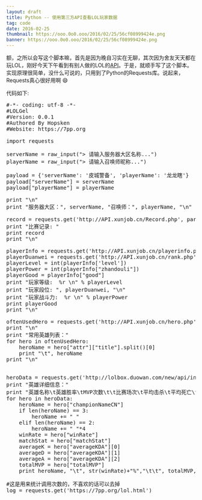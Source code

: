 ```yaml
---
layout: draft
title: Python -- 使用第三方API查看LOL玩家数据
tag: code
date: 2016-02-25
thumbnail: https://ooo.0o0.ooo/2016/02/25/56cf08999424e.png
banner: https://ooo.0o0.ooo/2016/02/25/56cf08999424e.png
---
```

额，之所以会写这个脚本嘛，首先是因为晚自习实在无聊，其次因为舍友天天都在玩LOL，刚好今天下午看到有别人做的LOL的[API](http://api.xunjob.cn/)。于是，就顺手写了这个脚本。实现原理很简单，没什么可说的，只用到了Python的Requests库。说起来，Requests真心很好用啊 😄

<!--more-->

代码如下:
<pre>
#-*- coding: utf-8 -*-
#LOLGel
#Version: 0.0.1
#Authored By Hopsken
#Website: https://7pp.org

import requests

serverName = raw_input("> 请输入服务器大区名称...")
playerName = raw_input("> 请输入召唤师昵称...")

payload = {'serverName': '皮城警备', 'playerName': '龙龙瞎'}
payload["serverName"] = serverName
payload["playerName"] = playerName

print "\n"
print "服务器大区：", serverName, "召唤师：", playerName, "\n"

record = requests.get('http://API.xunjob.cn/Record.php', params=payload).json()['Record']
print "比赛记录: "
print record
print "\n"

playerInfo = requests.get('http://API.xunjob.cn/playerinfo.php', params=payload).json()
playerDuanwei = requests.get('http://API.xunjob.cn/rank.php', params=payload).json()["duanwei"]
playerLevel = int(playerInfo['level'])
playerPower = int(playerInfo["zhandouli"])
playerGood = playerInfo["good"]
print "玩家等级:  %r \n" % playerLevel
print "玩家段位: ", playerDuanwei, "\n"
print "玩家战斗力:  %r \n" % playerPower
print playerGood
print "\n"

oftenUsedHero = requests.get('http://API.xunjob.cn/hero.php', params=payload).json()["herostr"]
print "\n"
print "常用英雄列表："
for hero in oftenUsedHero:
    heroName = hero["attr"]["title"].split()[0]
    print "\t", heroName
print "\n"


heroData = requests.get('http://lolbox.duowan.com/new/api/index.php?_do=personal/championslist', params=payload).json()["content"]
print "英雄详细信息："
print "英雄名称\t英雄胜率\tMVP次数\t\t比赛场次\t平均击杀\t平均死亡\t平均助攻\t"
for hero in heroData:
    heroName = hero["championNameCN"]
    if len(heroName) == 3:
        heroName += " "
    elif len(heroName) == 2:
        heroName += " "*4
    winRate = hero["winRate"]
    matchStat = hero["matchStat"]
    averageK = hero["averageKDA"][0]
    averageD = hero["averageKDA"][1]
    averageA = hero["averageKDA"][2]
    totalMVP = hero["totalMVP"]
    print heroName, "\t", str(winRate)+"%","\t\t", totalMVP, "\t\t" ,matchStat,"\t\t",averageK, "\t\t", averageD, "\t\t", averageA

#这是用来统计调用次数的，不喜欢的话可以去掉
log = requests.get('https://7pp.org/lol.html')
</pre>
